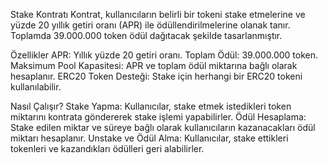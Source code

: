 
Stake Kontratı
Kontrat, kullanıcıların belirli bir tokeni stake etmelerine ve yüzde 20 yıllık getiri oranı (APR) ile ödüllendirilmelerine olanak tanır. Toplamda 39.000.000 token ödül dağıtacak şekilde tasarlanmıştır.

Özellikler
APR: Yıllık yüzde 20 getiri oranı.
Toplam Ödül: 39.000.000 token.
Maksimum Pool Kapasitesi: APR ve toplam ödül miktarına bağlı olarak hesaplanır.
ERC20 Token Desteği: Stake için herhangi bir ERC20 tokeni kullanılabilir.


Nasıl Çalışır?
Stake Yapma: Kullanıcılar, stake etmek istedikleri token miktarını kontrata göndererek stake işlemi yapabilirler.
Ödül Hesaplama: Stake edilen miktar ve süreye bağlı olarak kullanıcıların kazanacakları ödül miktarı hesaplanır.
Unstake ve Ödül Alma: Kullanıcılar, stake ettikleri tokenleri ve kazandıkları ödülleri geri alabilirler.
